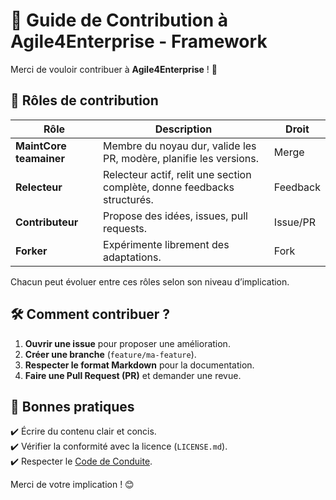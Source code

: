 # 🤝 Guide de Contribution à Agile4Enterprise - Framework  

Merci de vouloir contribuer à **Agile4Enterprise** ! 🚀  

## 🎯 Rôles de contribution

| Rôle | Description | Droit |
|------|-------------|-------|
| **MaintCore teamainer** | Membre du noyau dur, valide les PR, modère, planifie les versions. | Merge |
| **Relecteur** | Relecteur actif, relit une section complète, donne feedbacks structurés. | Feedback |
| **Contributeur** | Propose des idées, issues, pull requests. | Issue/PR |
| **Forker** | Expérimente librement des adaptations. | Fork |

Chacun peut évoluer entre ces rôles selon son niveau d’implication.

## 🛠️ Comment contribuer ?  

1. **Ouvrir une issue** pour proposer une amélioration.  
2. **Créer une branche** (`feature/ma-feature`).  
3. **Respecter le format Markdown** pour la documentation.  
4. **Faire une Pull Request (PR)** et demander une revue.  

## 🚀 Bonnes pratiques  

✔️ Écrire du contenu clair et concis.  
✔️ Vérifier la conformité avec la licence (`LICENSE.md`).  
✔️ Respecter le [Code de Conduite](./CODE_OF_CONDUCT.md).  

Merci de votre implication ! 😊  
